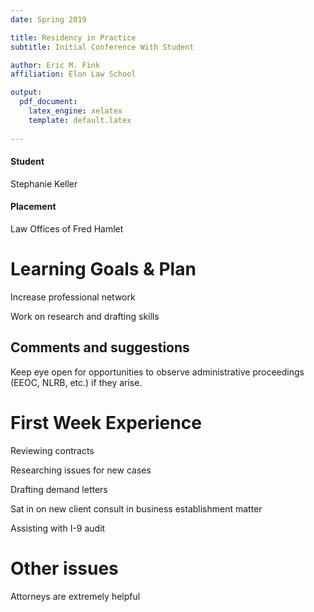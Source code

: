```yaml
---
date: Spring 2019

title: Residency in Practice
subtitle: Initial Conference With Student

author: Eric M. Fink
affiliation: Elon Law School

output: 
  pdf_document:
    latex_engine: xelatex
    template: default.latex
    
---
```



#### Student

Stephanie Keller

#### Placement

Law Offices of Fred Hamlet 

# Learning Goals & Plan

Increase professional network

Work on research and drafting skills 

## Comments and suggestions

Keep eye open for opportunities to observe administrative proceedings (EEOC, NLRB, etc.) if they arise. 

# First Week Experience 

Reviewing contracts

Researching issues for new cases 

Drafting demand letters 

Sat in on new client consult in business establishment matter 

Assisting with I-9 audit

# Other issues 

Attorneys are extremely helpful 